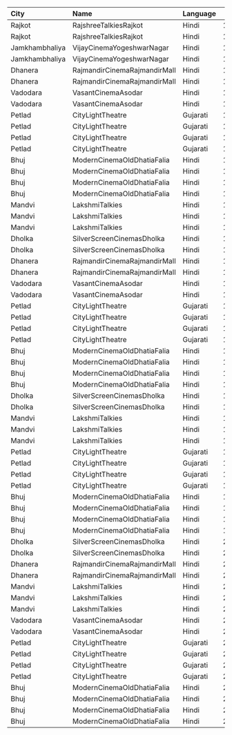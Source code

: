 | City           | Name                         | Language |  Time | Type    | Price | Capacity | Booked |
| :------------- | :--------------------------- | :------- | ----: | :------ | ----: | -------: | -----: |
| Rajkot         | RajshreeTalkiesRajkot        | Hindi    | 10:30 | Balcony |  120₹ |      100 |      0 |
| Rajkot         | RajshreeTalkiesRajkot        | Hindi    | 10:30 | Upper   |  100₹ |      100 |      0 |
| Jamkhambhaliya | VijayCinemaYogeshwarNagar    | Hindi    | 12:00 | Balcony |   70₹ |      100 |     51 |
| Jamkhambhaliya | VijayCinemaYogeshwarNagar    | Hindi    | 12:00 | First   |   60₹ |      227 |    114 |
| Dhanera        | RajmandirCinemaRajmandirMall | Hindi    | 12:15 | Gold    |  150₹ |      103 |     35 |
| Dhanera        | RajmandirCinemaRajmandirMall | Hindi    | 12:15 | Silver  |  130₹ |       75 |      0 |
| Vadodara       | VasantCinemaAsodar           | Hindi    | 12:29 | Upper   |   50₹ |      512 |      0 |
| Vadodara       | VasantCinemaAsodar           | Hindi    | 12:29 | Balcony |   60₹ |      218 |      0 |
| Petlad         | CityLightTheatre             | Gujarati | 12:30 | Box     |  150₹ |       12 |      0 |
| Petlad         | CityLightTheatre             | Gujarati | 12:30 | Gold    |  120₹ |       60 |      0 |
| Petlad         | CityLightTheatre             | Gujarati | 12:30 | Silver  |   90₹ |       36 |      0 |
| Petlad         | CityLightTheatre             | Gujarati | 12:30 | Stall   |   80₹ |       17 |      0 |
| Bhuj           | ModernCinemaOldDhatiaFalia   | Hindi    | 12:45 | Balcony |  130₹ |       84 |     56 |
| Bhuj           | ModernCinemaOldDhatiaFalia   | Hindi    | 12:45 | Box     |  110₹ |       28 |     21 |
| Bhuj           | ModernCinemaOldDhatiaFalia   | Hindi    | 12:45 | Upper   |   90₹ |      224 |    154 |
| Bhuj           | ModernCinemaOldDhatiaFalia   | Hindi    | 12:45 | Lower   |   70₹ |       64 |     64 |
| Mandvi         | LakshmiTalkies               | Hindi    | 14:15 | Box     |  120₹ |       34 |      0 |
| Mandvi         | LakshmiTalkies               | Hindi    | 14:15 | Upper   |  100₹ |      107 |      0 |
| Mandvi         | LakshmiTalkies               | Hindi    | 14:15 | Lower   |   80₹ |       98 |      0 |
| Dholka         | SilverScreenCinemasDholka    | Hindi    | 15:10 | Balcony |  120₹ |       74 |     74 |
| Dholka         | SilverScreenCinemasDholka    | Hindi    | 15:10 | Upper   |  100₹ |       51 |     51 |
| Dhanera        | RajmandirCinemaRajmandirMall | Hindi    | 15:15 | Gold    |  150₹ |      103 |     35 |
| Dhanera        | RajmandirCinemaRajmandirMall | Hindi    | 15:15 | Silver  |  130₹ |       75 |      0 |
| Vadodara       | VasantCinemaAsodar           | Hindi    | 15:29 | Upper   |   50₹ |      512 |      0 |
| Vadodara       | VasantCinemaAsodar           | Hindi    | 15:29 | Balcony |   60₹ |      218 |      0 |
| Petlad         | CityLightTheatre             | Gujarati | 15:30 | Box     |  150₹ |       12 |      0 |
| Petlad         | CityLightTheatre             | Gujarati | 15:30 | Gold    |  120₹ |       60 |      0 |
| Petlad         | CityLightTheatre             | Gujarati | 15:30 | Silver  |   90₹ |       36 |      0 |
| Petlad         | CityLightTheatre             | Gujarati | 15:30 | Stall   |   80₹ |       17 |      0 |
| Bhuj           | ModernCinemaOldDhatiaFalia   | Hindi    | 15:45 | Balcony |  130₹ |       84 |     56 |
| Bhuj           | ModernCinemaOldDhatiaFalia   | Hindi    | 15:45 | Box     |  110₹ |       28 |     21 |
| Bhuj           | ModernCinemaOldDhatiaFalia   | Hindi    | 15:45 | Upper   |   90₹ |      224 |    154 |
| Bhuj           | ModernCinemaOldDhatiaFalia   | Hindi    | 15:45 | Lower   |   70₹ |       64 |     64 |
| Dholka         | SilverScreenCinemasDholka    | Hindi    | 18:10 | Balcony |  120₹ |       74 |     74 |
| Dholka         | SilverScreenCinemasDholka    | Hindi    | 18:10 | Upper   |  100₹ |       51 |     51 |
| Mandvi         | LakshmiTalkies               | Hindi    | 18:15 | Box     |  120₹ |       34 |      0 |
| Mandvi         | LakshmiTalkies               | Hindi    | 18:15 | Upper   |  100₹ |      107 |      0 |
| Mandvi         | LakshmiTalkies               | Hindi    | 18:15 | Lower   |   80₹ |       98 |      0 |
| Petlad         | CityLightTheatre             | Gujarati | 18:30 | Box     |  150₹ |       12 |      0 |
| Petlad         | CityLightTheatre             | Gujarati | 18:30 | Gold    |  120₹ |       60 |      0 |
| Petlad         | CityLightTheatre             | Gujarati | 18:30 | Silver  |   90₹ |       36 |      0 |
| Petlad         | CityLightTheatre             | Gujarati | 18:30 | Stall   |   80₹ |       17 |      0 |
| Bhuj           | ModernCinemaOldDhatiaFalia   | Hindi    | 18:45 | Balcony |  130₹ |       84 |     56 |
| Bhuj           | ModernCinemaOldDhatiaFalia   | Hindi    | 18:45 | Box     |  110₹ |       28 |     21 |
| Bhuj           | ModernCinemaOldDhatiaFalia   | Hindi    | 18:45 | Upper   |   90₹ |      224 |    154 |
| Bhuj           | ModernCinemaOldDhatiaFalia   | Hindi    | 18:45 | Lower   |   70₹ |       64 |     64 |
| Dholka         | SilverScreenCinemasDholka    | Hindi    | 21:10 | Balcony |  120₹ |       74 |     74 |
| Dholka         | SilverScreenCinemasDholka    | Hindi    | 21:10 | Upper   |  100₹ |       51 |     51 |
| Dhanera        | RajmandirCinemaRajmandirMall | Hindi    | 21:15 | Gold    |  150₹ |      103 |     35 |
| Dhanera        | RajmandirCinemaRajmandirMall | Hindi    | 21:15 | Silver  |  130₹ |       75 |      0 |
| Mandvi         | LakshmiTalkies               | Hindi    | 21:15 | Box     |  120₹ |       34 |      0 |
| Mandvi         | LakshmiTalkies               | Hindi    | 21:15 | Upper   |  100₹ |      107 |      0 |
| Mandvi         | LakshmiTalkies               | Hindi    | 21:15 | Lower   |   80₹ |       98 |      0 |
| Vadodara       | VasantCinemaAsodar           | Hindi    | 21:29 | Upper   |   50₹ |      512 |      0 |
| Vadodara       | VasantCinemaAsodar           | Hindi    | 21:29 | Balcony |   60₹ |      218 |      0 |
| Petlad         | CityLightTheatre             | Gujarati | 21:30 | Box     |  150₹ |       12 |      0 |
| Petlad         | CityLightTheatre             | Gujarati | 21:30 | Gold    |  120₹ |       60 |      0 |
| Petlad         | CityLightTheatre             | Gujarati | 21:30 | Silver  |   90₹ |       36 |      0 |
| Petlad         | CityLightTheatre             | Gujarati | 21:30 | Stall   |   80₹ |       17 |      0 |
| Bhuj           | ModernCinemaOldDhatiaFalia   | Hindi    | 21:45 | Balcony |  130₹ |       84 |     56 |
| Bhuj           | ModernCinemaOldDhatiaFalia   | Hindi    | 21:45 | Box     |  110₹ |       28 |     21 |
| Bhuj           | ModernCinemaOldDhatiaFalia   | Hindi    | 21:45 | Upper   |   90₹ |      224 |    154 |
| Bhuj           | ModernCinemaOldDhatiaFalia   | Hindi    | 21:45 | Lower   |   70₹ |       64 |     64 |
